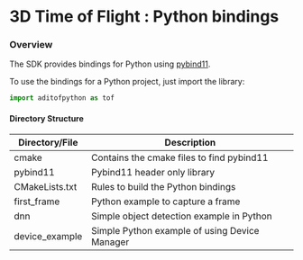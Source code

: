 # 3D Time of Flight : Python bindings

### Overview
The SDK provides bindings for Python using [pybind11](https://github.com/pybind/pybind11). 

To use the bindings for a Python project, just import the library:
```python
import aditofpython as tof
```

#### Directory Structure

| Directory/File | Description |
| --------- | ----------- |
| cmake | Contains the cmake files to find pybind11 |
| pybind11 | Pybind11 header only library |
| CMakeLists.txt | Rules to build the Python bindings |
| first_frame | Python example to capture a frame |
| dnn | Simple object detection example in Python |
| device_example | Simple Python example of using Device Manager |
